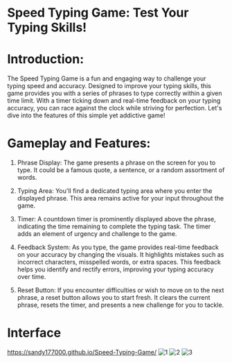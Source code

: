 
# Speed Typing Game: Test Your Typing Skills!

# Introduction:
The Speed Typing Game is a fun and engaging way to challenge your typing speed and accuracy. Designed to improve your typing skills, this game provides you with a series of phrases to type correctly within a given time limit. With a timer ticking down and real-time feedback on your typing accuracy, you can race against the clock while striving for perfection. Let's dive into the features of this simple yet addictive game!

# Gameplay and Features:
1. Phrase Display: The game presents a phrase on the screen for you to type. It could be a famous quote, a sentence, or a random assortment of words.

2. Typing Area: You'll find a dedicated typing area where you enter the displayed phrase. This area remains active for your input throughout the game.

3. Timer: A countdown timer is prominently displayed above the phrase, indicating the time remaining to complete the typing task. The timer adds an element of urgency and challenge to the game.

4. Feedback System: As you type, the game provides real-time feedback on your accuracy by changing the visuals. It highlights mistakes such as incorrect characters, misspelled words, or extra spaces. This feedback helps you identify and rectify errors, improving your typing accuracy over time.

6. Reset Button: If you encounter difficulties or wish to move on to the next phrase, a reset button allows you to start fresh. It clears the current phrase, resets the timer, and presents a new challenge for you to tackle.

# Interface
https://sandy177000.github.io/Speed-Typing-Game/
![1](https://github.com/Sandy177000/Speed-Typing-Game/assets/112424645/c4efd355-20f3-4a2f-b86d-b98896b81e12)
![2](https://github.com/Sandy177000/Speed-Typing-Game/assets/112424645/fc76e8e1-870f-49f7-b999-3884ff10ad9a)
![3](https://github.com/Sandy177000/Speed-Typing-Game/assets/112424645/c9192fe6-b2ea-4e71-8a39-64c6b1c06428)


